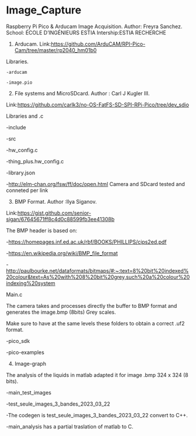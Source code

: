 # Image_Capture
Raspberry Pi Pico &amp; Arducam Image Acquisition.
Author: Freyra Sanchez.  School: ÉCOLE D’INGÉNIEURS ESTIA  Intership:ESTIA RECHERCHE

1. Arducam.
Link:https://github.com/ArduCAM/RPI-Pico-Cam/tree/master/rp2040_hm01b0

  Libraries.
  
    -arducam
    
    -image.pio
    
2. File systems and MicroSDcard.
Author : Carl J Kugler III.

Link:https://github.com/carlk3/no-OS-FatFS-SD-SPI-RPi-Pico/tree/dev_sdio

  Libraries and .c
  
   -include
   
   -src
   
   -hw_config.c
   
   -thing_plus.hw_config.c
   
   -library.json
   
   -http://elm-chan.org/fsw/ff/doc/open.html
Camera and SDcard tested and conneted per link

3. BMP Format.
Author :Ilya Siganov.

Link:https://gist.github.com/senior-sigan/67645671ff8c4d0c88599fb3ee41308b

The BMP header is based on:

-https://homepages.inf.ed.ac.uk/rbf/BOOKS/PHILLIPS/cips2ed.pdf

-https://en.wikipedia.org/wiki/BMP_file_format

-http://paulbourke.net/dataformats/bitmaps/#:~:text=8%20bit%20indexed%20colour&text=As%20with%208%20bit%20grey,such%20a%20colour%20indexing%20system

Main.c

The camera takes and processes directly the buffer to BMP format and generates the image.bmp (8bits) Grey scales.

Make sure to have at the same levels these folders to obtain a correct .uf2 format.

-pico_sdk

-pico-examples

4. Image-graph

The analysis of the liquids in matlab adapted it for image .bmp 324 x 324 (8 bits).

  -main_test_images
  
  -test_seule_images_3_bandes_2023_03_22
  
   -The codegen is test_seule_images_3_bandes_2023_03_22 convert to C++.
   
   -main_analysis has a partial traslation of matlab to C.
  
